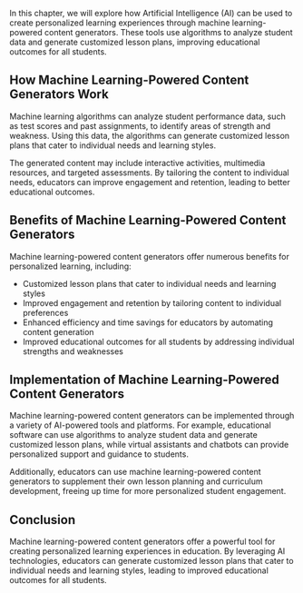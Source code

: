 
In this chapter, we will explore how Artificial Intelligence (AI) can be used to create personalized learning experiences through machine learning-powered content generators. These tools use algorithms to analyze student data and generate customized lesson plans, improving educational outcomes for all students.

How Machine Learning-Powered Content Generators Work
----------------------------------------------------

Machine learning algorithms can analyze student performance data, such as test scores and past assignments, to identify areas of strength and weakness. Using this data, the algorithms can generate customized lesson plans that cater to individual needs and learning styles.

The generated content may include interactive activities, multimedia resources, and targeted assessments. By tailoring the content to individual needs, educators can improve engagement and retention, leading to better educational outcomes.

Benefits of Machine Learning-Powered Content Generators
-------------------------------------------------------

Machine learning-powered content generators offer numerous benefits for personalized learning, including:

* Customized lesson plans that cater to individual needs and learning styles
* Improved engagement and retention by tailoring content to individual preferences
* Enhanced efficiency and time savings for educators by automating content generation
* Improved educational outcomes for all students by addressing individual strengths and weaknesses

Implementation of Machine Learning-Powered Content Generators
-------------------------------------------------------------

Machine learning-powered content generators can be implemented through a variety of AI-powered tools and platforms. For example, educational software can use algorithms to analyze student data and generate customized lesson plans, while virtual assistants and chatbots can provide personalized support and guidance to students.

Additionally, educators can use machine learning-powered content generators to supplement their own lesson planning and curriculum development, freeing up time for more personalized student engagement.

Conclusion
----------

Machine learning-powered content generators offer a powerful tool for creating personalized learning experiences in education. By leveraging AI technologies, educators can generate customized lesson plans that cater to individual needs and learning styles, leading to improved educational outcomes for all students.
